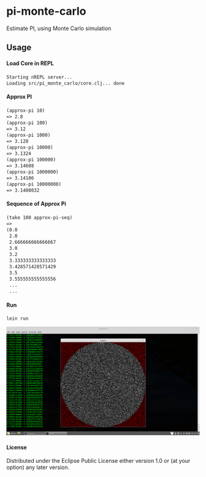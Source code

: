 # pi-monte-carlo

Estimate PI, using Monte Carlo simulation

## Usage

#### Load Core in REPL
    Starting nREPL server...
    Loading src/pi_monte_carlo/core.clj... done
    
#### Approx PI
    (approx-pi 10)
    => 2.8
    (approx-pi 100)
    => 3.12
    (approx-pi 1000)
    => 3.128
    (approx-pi 10000)
    => 3.1324
    (approx-pi 100000)
    => 3.14608
    (approx-pi 1000000)
    => 3.14106
    (approx-pi 10000000)
    => 3.1408032

#### Sequence of Approx Pi
    (take 100 approx-pi-seq)
    =>
    (0.0
     2.0
     2.666666666666667
     3.0
     3.2
     3.333333333333333
     3.428571428571429
     3.5
     3.555555555555556
     ...
     ...
     
#### Run
    lein run
![alt text](https://github.com/rereverse/pi-monte-carlo/blob/master/resources/picture.png "lein-run.png")

#### License ####

Distributed under the Eclipse Public License either version 1.0 or (at
your option) any later version.
